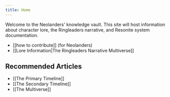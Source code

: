 ```yaml
---
title: Home
---
```

Welcome to the Neolanders' knowledge vault. This site will host information about character lore, the Ringleaders narrative, and Resonite system documentation.

- [[how to contribute]] (for Neolanders)
- [[Lore Information|The Ringleaders Narrative Multiverse]]

## Recommended Articles

- [[The Primary Timeline]]
- [[The Secondary Timeline]]
- [[The Multiverse]]